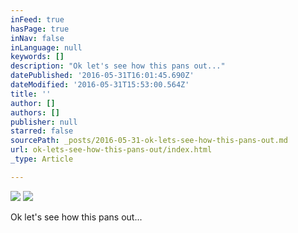 ```yaml
---
inFeed: true
hasPage: true
inNav: false
inLanguage: null
keywords: []
description: "Ok let's see how this pans out..."
datePublished: '2016-05-31T16:01:45.690Z'
dateModified: '2016-05-31T15:53:00.564Z'
title: ''
author: []
authors: []
publisher: null
starred: false
sourcePath: _posts/2016-05-31-ok-lets-see-how-this-pans-out.md
url: ok-lets-see-how-this-pans-out/index.html
_type: Article

---
```

![](https://the-grid-user-content.s3-us-west-2.amazonaws.com/a6d4ad86-8e4d-4f60-b2dc-ad40bfa46b9a.jpg)
![](https://the-grid-user-content.s3-us-west-2.amazonaws.com/94b0505a-73c5-43f8-a5f8-87fd6aa09298.jpg)

Ok let's see how this pans out...